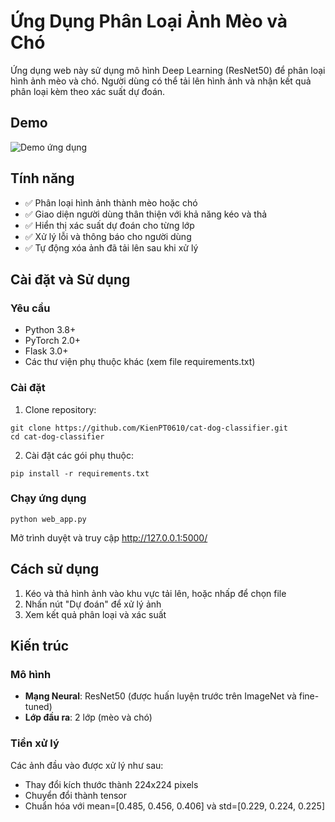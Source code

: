 # Ứng Dụng Phân Loại Ảnh Mèo và Chó

Ứng dụng web này sử dụng mô hình Deep Learning (ResNet50) để phân loại hình ảnh mèo và chó. Người dùng có thể tải lên hình ảnh và nhận kết quả phân loại kèm theo xác suất dự đoán.

## Demo

![Demo ứng dụng](demo.gif)

## Tính năng

- ✅ Phân loại hình ảnh thành mèo hoặc chó
- ✅ Giao diện người dùng thân thiện với khả năng kéo và thả
- ✅ Hiển thị xác suất dự đoán cho từng lớp
- ✅ Xử lý lỗi và thông báo cho người dùng
- ✅ Tự động xóa ảnh đã tải lên sau khi xử lý

## Cài đặt và Sử dụng

### Yêu cầu

- Python 3.8+
- PyTorch 2.0+
- Flask 3.0+
- Các thư viện phụ thuộc khác (xem file requirements.txt)

### Cài đặt

1. Clone repository:

```
git clone https://github.com/KienPT0610/cat-dog-classifier.git
cd cat-dog-classifier
```

2. Cài đặt các gói phụ thuộc:

```
pip install -r requirements.txt
```

### Chạy ứng dụng

```
python web_app.py
```

Mở trình duyệt và truy cập http://127.0.0.1:5000/

## Cách sử dụng

1. Kéo và thả hình ảnh vào khu vực tải lên, hoặc nhấp để chọn file
2. Nhấn nút "Dự đoán" để xử lý ảnh
3. Xem kết quả phân loại và xác suất

## Kiến trúc

### Mô hình

- **Mạng Neural**: ResNet50 (được huấn luyện trước trên ImageNet và fine-tuned)
- **Lớp đầu ra**: 2 lớp (mèo và chó)

### Tiền xử lý

Các ảnh đầu vào được xử lý như sau:

- Thay đổi kích thước thành 224x224 pixels
- Chuyển đổi thành tensor
- Chuẩn hóa với mean=[0.485, 0.456, 0.406] và std=[0.229, 0.224, 0.225]
